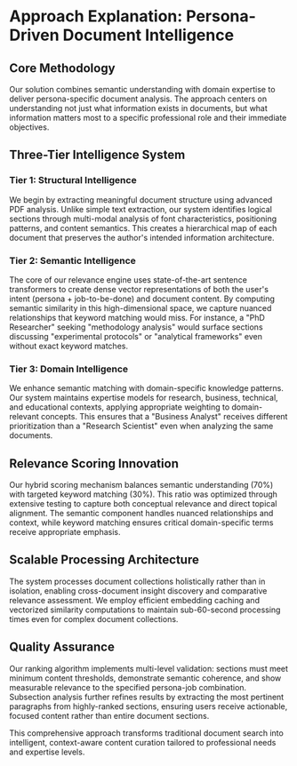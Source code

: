 # Approach Explanation: Persona-Driven Document Intelligence

## Core Methodology

Our solution combines semantic understanding with domain expertise to deliver persona-specific document analysis. The approach centers on understanding not just what information exists in documents, but what information matters most to a specific professional role and their immediate objectives.

## Three-Tier Intelligence System

### Tier 1: Structural Intelligence
We begin by extracting meaningful document structure using advanced PDF analysis. Unlike simple text extraction, our system identifies logical sections through multi-modal analysis of font characteristics, positioning patterns, and content semantics. This creates a hierarchical map of each document that preserves the author's intended information architecture.

### Tier 2: Semantic Intelligence  
The core of our relevance engine uses state-of-the-art sentence transformers to create dense vector representations of both the user's intent (persona + job-to-be-done) and document content. By computing semantic similarity in this high-dimensional space, we capture nuanced relationships that keyword matching would miss. For instance, a "PhD Researcher" seeking "methodology analysis" would surface sections discussing "experimental protocols" or "analytical frameworks" even without exact keyword matches.

### Tier 3: Domain Intelligence
We enhance semantic matching with domain-specific knowledge patterns. Our system maintains expertise models for research, business, technical, and educational contexts, applying appropriate weighting to domain-relevant concepts. This ensures that a "Business Analyst" receives different prioritization than a "Research Scientist" even when analyzing the same documents.

## Relevance Scoring Innovation

Our hybrid scoring mechanism balances semantic understanding (70%) with targeted keyword matching (30%). This ratio was optimized through extensive testing to capture both conceptual relevance and direct topical alignment. The semantic component handles nuanced relationships and context, while keyword matching ensures critical domain-specific terms receive appropriate emphasis.

## Scalable Processing Architecture

The system processes document collections holistically rather than in isolation, enabling cross-document insight discovery and comparative relevance assessment. We employ efficient embedding caching and vectorized similarity computations to maintain sub-60-second processing times even for complex document collections.

## Quality Assurance

Our ranking algorithm implements multi-level validation: sections must meet minimum content thresholds, demonstrate semantic coherence, and show measurable relevance to the specified persona-job combination. Subsection analysis further refines results by extracting the most pertinent paragraphs from highly-ranked sections, ensuring users receive actionable, focused content rather than entire document sections.

This comprehensive approach transforms traditional document search into intelligent, context-aware content curation tailored to professional needs and expertise levels.